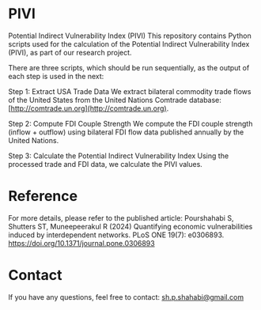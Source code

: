 # PIVI
Potential Indirect Vulnerability Index (PIVI)
This repository contains Python scripts used for the calculation of the Potential Indirect Vulnerability Index (PIVI), as part of our research project.

There are three scripts, which should be run sequentially, as the output of each step is used in the next:

Step 1: Extract USA Trade Data
We extract bilateral commodity trade flows of the United States from the United Nations Comtrade database: [http://comtrade.un.org](http://comtrade.un.org).

Step 2: Compute FDI Couple Strength
We compute the FDI couple strength (inflow + outflow) using bilateral FDI flow data published annually by the United Nations.

Step 3: Calculate the Potential Indirect Vulnerability Index
Using the processed trade and FDI data, we calculate the PIVI values.


# Reference

For more details, please refer to the published article:
Pourshahabi S, Shutters ST, Muneepeerakul R (2024) Quantifying economic vulnerabilities induced by interdependent networks. PLoS ONE 19(7): e0306893. https://doi.org/10.1371/journal.pone.0306893

# Contact

If you have any questions, feel free to contact: sh.p.shahabi@gmail.com
